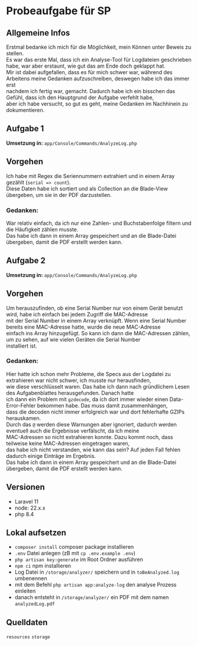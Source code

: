 # Probeaufgabe für SP

## Allgemeine Infos
Erstmal bedanke ich mich für die Möglichkeit, mein Können unter Beweis zu stellen.  
Es war das erste Mal, dass ich ein Analyse-Tool für Logdateien geschrieben habe, war aber erstaunt, wie gut das am Ende doch geklappt hat.  
Mir ist dabei aufgefallen, dass es für mich schwer war, während des Arbeitens meine Gedanken aufzuschreiben, deswegen habe ich das immer erst  
nachdem ich fertig war, gemacht. Dadurch habe ich ein bisschen das Gefühl, dass ich den Hauptgrund der Aufgabe verfehlt habe,  
aber ich habe versucht, so gut es geht, meine Gedanken im Nachhinein zu dokumentieren.

## Aufgabe 1
**Umsetzung in:** `app/Console/Commands/AnalyzeLog.php`
## Vorgehen
Ich habe mit Regex die Seriennummern extrahiert und in einem Array gezählt (`serial => count`).  
Diese Daten habe ich sortiert und als Collection an die Blade-View übergeben, um sie in der PDF darzustellen.
### Gedanken:
War relativ einfach, da ich nur eine Zahlen- und Buchstabenfolge filtern und die Häufigkeit zählen musste.  
Das habe ich dann in einem Array gespeichert und an die Blade-Datei übergeben, damit die PDF erstellt werden kann.

## Aufgabe 2
**Umsetzung in:** `app/Console/Commands/AnalyzeLog.php`
## Vorgehen
Um herauszufinden, ob eine Serial Number nur von einem Gerät benutzt wird, habe ich einfach bei jedem Zugriff die MAC-Adresse  
mit der Serial Number in einem Array verknüpft. Wenn eine Serial Number bereits eine MAC-Adresse hatte, wurde die neue MAC-Adresse  
einfach ins Array hinzugefügt. So kann ich dann die MAC-Adressen zählen, um zu sehen, auf wie vielen Geräten die Serial Number  
installiert ist.  
### Gedanken:
Hier hatte ich schon mehr Probleme, die Specs aus der Logdatei zu extrahieren war nicht schwer, ich musste nur herausfinden,  
wie diese verschlüsselt waren. Das habe ich dann nach gründlichem Lesen des Aufgabenblattes herausgefunden. Danach hatte  
ich dann ein Problem mit `gzdecode`, da ich dort immer wieder einen Data-Error-Fehler bekommen habe. Das muss damit zusammenhängen,  
dass die decoden nicht immer erfolgreich war und dort fehlerhafte GZIPs herauskamen.  
Durch das `@` werden diese Warnungen aber ignoriert, dadurch werden eventuell auch die Ergebnisse verfälscht, da ich meine  
MAC-Adressen so nicht extrahieren konnte. Dazu kommt noch, dass teilweise keine MAC-Adressen eingetragen waren,  
das habe ich nicht verstanden, wie kann das sein? Auf jeden Fall fehlen dadurch einige Einträge im Ergebnis.  
Das habe ich dann in einem Array gespeichert und an die Blade-Datei übergeben, damit die PDF erstellt werden kann.



## Versionen
- Laravel 11
- node: 22.x.x
- php 8.4

## Lokal aufsetzen
- `composer install` composer package installieren
- `.env` Datei anlegen (zB mit `cp .env.example .env`)
- `php artisan key:generate` im Root Ordner ausführen
- `npm ci` npm installieren
- Log Datei in `/storage/analyzer/` speichern und in `toBeAnalyzed.log` umbenennen
- mit dem Befehl `php artisan app:analyze-log` den analyse Prozess einleiten
- danach entsteht in `/storage/analyzer/` ein PDF mit dem namen `analyzedLog.pdf`

## Quelldaten
`resources`
`storage`

